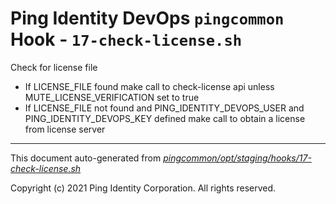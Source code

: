 
# Ping Identity DevOps `pingcommon` Hook - `17-check-license.sh`
 Check for license file
 - If LICENSE_FILE found make call to check-license api unless MUTE_LICENSE_VERIFICATION set to true
 - If LICENSE_FILE not found and PING_IDENTITY_DEVOPS_USER and PING_IDENTITY_DEVOPS_KEY defined
   make call to obtain a license from license server

---
This document auto-generated from _[pingcommon/opt/staging/hooks/17-check-license.sh](https://github.com/pingidentity/pingidentity-docker-builds/blob/master/pingcommon/opt/staging/hooks/17-check-license.sh)_

Copyright (c) 2021 Ping Identity Corporation. All rights reserved.
